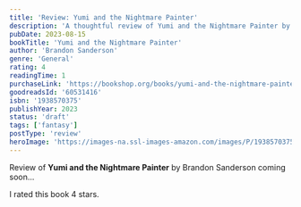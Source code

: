 ```yaml
---
title: 'Review: Yumi and the Nightmare Painter'
description: 'A thoughtful review of Yumi and the Nightmare Painter by Brandon Sanderson'
pubDate: 2023-08-15
bookTitle: 'Yumi and the Nightmare Painter'
author: 'Brandon Sanderson'
genre: 'General'
rating: 4
readingTime: 1
purchaseLink: 'https://bookshop.org/books/yumi-and-the-nightmare-painter/9781938570377'
goodreadsId: '60531416'
isbn: '1938570375'
publishYear: 2023
status: 'draft'
tags: ['fantasy']
postType: 'review'
heroImage: 'https://images-na.ssl-images-amazon.com/images/P/1938570375.01.L.jpg'
---
```


Review of **Yumi and the Nightmare Painter** by Brandon Sanderson coming soon...

I rated this book 4 stars.